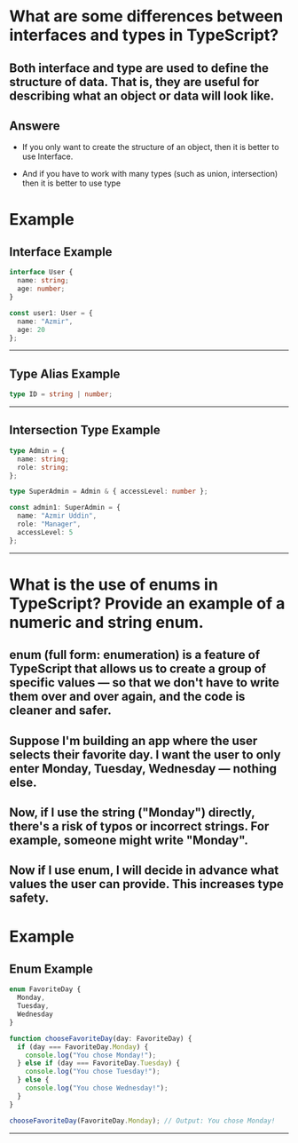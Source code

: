 # What are some differences between interfaces and types in TypeScript?
## Both interface and type are used to define the structure of data. That is, they are useful for describing what an object or data will look like.
## Answere
- If you only want to create the structure of an object, then it is better to use Interface.

- And if you have to work with many types (such as union, intersection) then it is better to use type

# Example
##  Interface Example

```ts
interface User {
  name: string;
  age: number;
}

const user1: User = {
  name: "Azmir",
  age: 20
};
```
---
##  Type Alias Example

```ts
type ID = string | number;
```

---

##  Intersection Type Example

```ts
type Admin = {
  name: string;
  role: string;
};

type SuperAdmin = Admin & { accessLevel: number };

const admin1: SuperAdmin = {
  name: "Azmir Uddin",
  role: "Manager",
  accessLevel: 5
};
```
---


# What is the use of enums in TypeScript? Provide an example of a numeric and string enum.

## enum (full form: enumeration) is a feature of TypeScript that allows us to create a group of specific values ​​— so that we don't have to write them over and over again, and the code is cleaner and safer.

## Suppose I'm building an app where the user selects their favorite day. I want the user to only enter Monday, Tuesday, Wednesday — nothing else.

## Now, if I use the string ("Monday") directly, there's a risk of typos or incorrect strings. For example, someone might write "Monday".

## Now if I use enum, I will decide in advance what values ​​the user can provide. This increases type safety.

# Example


##  Enum Example

```ts
enum FavoriteDay {
  Monday,
  Tuesday,
  Wednesday
}

function chooseFavoriteDay(day: FavoriteDay) {
  if (day === FavoriteDay.Monday) {
    console.log("You chose Monday!");
  } else if (day === FavoriteDay.Tuesday) {
    console.log("You chose Tuesday!");
  } else {
    console.log("You chose Wednesday!");
  }
}

chooseFavoriteDay(FavoriteDay.Monday); // Output: You chose Monday!
```

---

